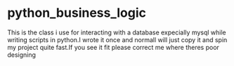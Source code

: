 # python_business_logic
This is the class i use for interacting with a database expecially mysql while writing scripts in python.I wrote it once and normall will just copy it and spin my project quite fast.If you see it fit please correct me where theres poor designing
